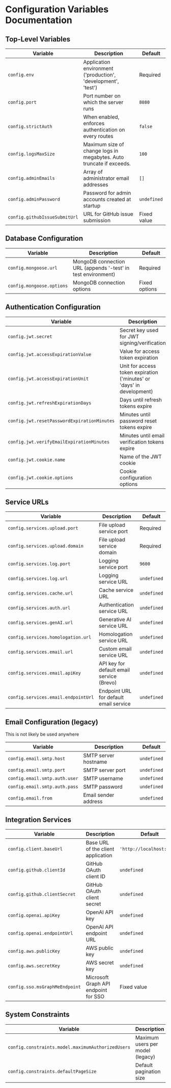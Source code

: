 # Configuration Variables Documentation

## Top-Level Variables

| Variable                      | Description                                                         | Default     |
| ----------------------------- | ------------------------------------------------------------------- | ----------- |
| `config.env`                  | Application environment ('production', 'development', 'test')       | Required    |
| `config.port`                 | Port number on which the server runs                                | `8080`      |
| `config.strictAuth`           | When enabled, enforces authentication on every routes               | `false`     |
| `config.logsMaxSize`          | Maximum size of change logs in megabytes. Auto truncate if exceeds. | `100`       |
| `config.adminEmails`          | Array of administrator email addresses                              | `[]`        |
| `config.adminPassword`        | Password for admin accounts created at startup                      | `undefined` |
| `config.githubIssueSubmitUrl` | URL for GitHub issue submission                                     | Fixed value |

## Database Configuration

| Variable                  | Description                                                  | Default       |
| ------------------------- | ------------------------------------------------------------ | ------------- |
| `config.mongoose.url`     | MongoDB connection URL (appends '-test' in test environment) | Required      |
| `config.mongoose.options` | MongoDB connection options                                   | Fixed options |

## Authentication Configuration

| Variable                                    | Description                                                           | Default          |
| ------------------------------------------- | --------------------------------------------------------------------- | ---------------- |
| `config.jwt.secret`                         | Secret key used for JWT signing/verification                          | Required         |
| `config.jwt.accessExpirationValue`          | Value for access token expiration                                     | `30`             |
| `config.jwt.accessExpirationUnit`           | Unit for access token expiration ('minutes' or 'days' in development) | `'minutes'`      |
| `config.jwt.refreshExpirationDays`          | Days until refresh tokens expire                                      | `30`             |
| `config.jwt.resetPasswordExpirationMinutes` | Minutes until password reset tokens expire                            | `10`             |
| `config.jwt.verifyEmailExpirationMinutes`   | Minutes until email verification tokens expire                        | `10`             |
| `config.jwt.cookie.name`                    | Name of the JWT cookie                                                | `'token'`        |
| `config.jwt.cookie.options`                 | Cookie configuration options                                          | Secure HTTP-only |

## Service URLs

| Variable                            | Description                               | Default     |
| ----------------------------------- | ----------------------------------------- | ----------- |
| `config.services.upload.port`       | File upload service port                  | Required    |
| `config.services.upload.domain`     | File upload service domain                | Required    |
| `config.services.log.port`          | Logging service port                      | `9600`      |
| `config.services.log.url`           | Logging service URL                       | `undefined` |
| `config.services.cache.url`         | Cache service URL                         | `undefined` |
| `config.services.auth.url`          | Authentication service URL                | `undefined` |
| `config.services.genAI.url`         | Generative AI service URL                 | `undefined` |
| `config.services.homologation.url`  | Homologation service URL                  | `undefined` |
| `config.services.email.url`         | Custom email service URL                  | `undefined` |
| `config.services.email.apiKey`      | API key for default email service (Brevo) | `undefined` |
| `config.services.email.endpointUrl` | Endpoint URL for default email service    | `undefined` |

## Email Configuration (legacy)

This is not likely be used anywhere

| Variable                      | Description          | Default     |
| ----------------------------- | -------------------- | ----------- |
| `config.email.smtp.host`      | SMTP server hostname | `undefined` |
| `config.email.smtp.port`      | SMTP server port     | `undefined` |
| `config.email.smtp.auth.user` | SMTP username        | `undefined` |
| `config.email.smtp.auth.pass` | SMTP password        | `undefined` |
| `config.email.from`           | Email sender address | `undefined` |

## Integration Services

| Variable                       | Description                          | Default                   |
| ------------------------------ | ------------------------------------ | ------------------------- |
| `config.client.baseUrl`        | Base URL of the client application   | `'http://localhost:3000'` |
| `config.github.clientId`       | GitHub OAuth client ID               | `undefined`               |
| `config.github.clientSecret`   | GitHub OAuth client secret           | `undefined`               |
| `config.openai.apiKey`         | OpenAI API key                       | `undefined`               |
| `config.openai.endpointUrl`    | OpenAI API endpoint URL              | `undefined`               |
| `config.aws.publicKey`         | AWS public key                       | `undefined`               |
| `config.aws.secretKey`         | AWS secret key                       | `undefined`               |
| `config.sso.msGraphMeEndpoint` | Microsoft Graph API endpoint for SSO | Fixed value               |

## System Constraints

| Variable                                          | Description                      | Default |
| ------------------------------------------------- | -------------------------------- | ------- |
| `config.constraints.model.maximumAuthorizedUsers` | Maximum users per model (legacy) | `1000`  |
| `config.constraints.defaultPageSize`              | Default pagination size          | `100`   |
